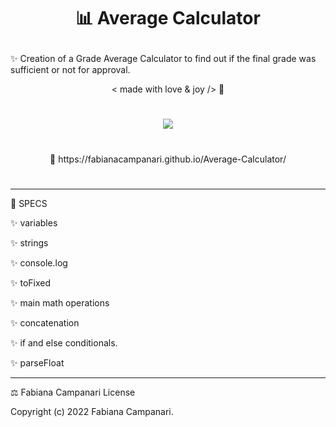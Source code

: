 # <p align="center"> 📊 Average Calculator </p>


✨ Creation of a Grade Average Calculator to find out if the final grade was sufficient or not for approval.

<p align="center"> < made with love & joy /> 🤎 

#

 <p align="center">
  <img src="https://user-images.githubusercontent.com/113218619/205453739-55f03692-1250-4269-9933-08c17a46b41b.png" />
</p>

#

 <p align="center"> 🚀 https://fabianacampanari.github.io/Average-Calculator/
</p>

#

______________________________
📌 SPECS


✨ variables

✨ strings 

✨ console.log 

✨ toFixed 

✨ main math operations 

✨ concatenation

✨ if and else conditionals.

✨ parseFloat 

__________________________________________________________________________________________
⚖️ Fabiana Campanari License

 Copyright (c) 2022 Fabiana Campanari.

 

